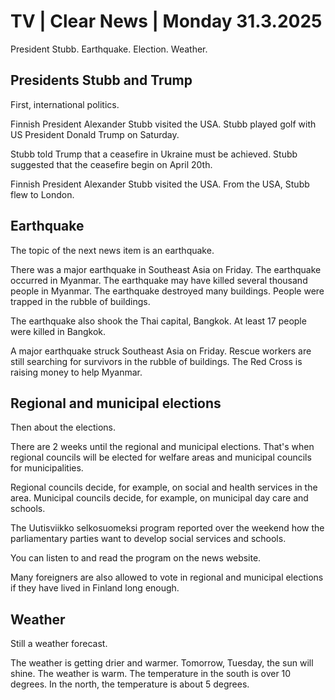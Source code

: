 # TV \| Clear News \| Monday 31.3.2025

President Stubb. Earthquake. Election. Weather.

## Presidents Stubb and Trump

First, international politics.

Finnish President Alexander Stubb visited the USA. Stubb played golf with US President Donald Trump on Saturday.

Stubb told Trump that a ceasefire in Ukraine must be achieved. Stubb suggested that the ceasefire begin on April 20th.

Finnish President Alexander Stubb visited the USA. From the USA, Stubb flew to London.

## Earthquake

The topic of the next news item is an earthquake.

There was a major earthquake in Southeast Asia on Friday. The earthquake occurred in Myanmar. The earthquake may have killed several thousand people in Myanmar. The earthquake destroyed many buildings. People were trapped in the rubble of buildings.

The earthquake also shook the Thai capital, Bangkok. At least 17 people were killed in Bangkok.

A major earthquake struck Southeast Asia on Friday. Rescue workers are still searching for survivors in the rubble of buildings. The Red Cross is raising money to help Myanmar.

## Regional and municipal elections

Then about the elections.

There are 2 weeks until the regional and municipal elections. That's when regional councils will be elected for welfare areas and municipal councils for municipalities.

Regional councils decide, for example, on social and health services in the area. Municipal councils decide, for example, on municipal day care and schools.

The Uutisviikko selkosuomeksi program reported over the weekend how the parliamentary parties want to develop social services and schools.

You can listen to and read the program on the news website.

Many foreigners are also allowed to vote in regional and municipal elections if they have lived in Finland long enough.

## Weather

Still a weather forecast.

The weather is getting drier and warmer. Tomorrow, Tuesday, the sun will shine. The weather is warm. The temperature in the south is over 10 degrees. In the north, the temperature is about 5 degrees.
